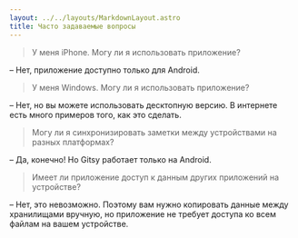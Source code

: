 ```yaml
---
layout: ../../layouts/MarkdownLayout.astro
title: Часто задаваемые вопросы
---
```





> У меня iPhone. Могу ли я использовать приложение?

– Нет, приложение доступно только для Android.

> У меня Windows. Могу ли я использовать приложение?

– Нет, но вы можете использовать десктопную версию. В интернете есть много примеров того, как это сделать.

> Могу ли я синхронизировать заметки между устройствами на разных платформах?

– Да, конечно! Но Gitsy работает только на Android.

> Имеет ли приложение доступ к данным других приложений на устройстве?

– Нет, это невозможно. Поэтому вам нужно копировать данные между хранилищами вручную, но приложение не требует доступа ко всем файлам на вашем устройстве.
